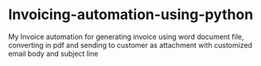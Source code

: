 # Invoicing-automation-using-python
My Invoice automation for generating invoice using word document file, converting in pdf and sending to customer as attachment with customized email body and subject line  
